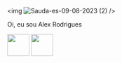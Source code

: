 
<div align="center">
  <img ![Sauda-es-09-08-2023 (2)](https://github.com/alexrodriguesp/alexrodriguesp/assets/23188818/b7a3fd00-1f69-496e-9073-6efd919edfff) />
</div>

<img ![Sauda-es-09-08-2023 (2)](https://github.com/alexrodriguesp/alexrodriguesp/assets/23188818/b7a3fd00-1f69-496e-9073-6efd919edfff) />

Oi, eu sou Alex Rodrigues

<div>
  <img height="50" width="50" src="https://cdn.jsdelivr.net/gh/devicons/devicon/icons/python/python-original.svg" />
  <img height="50" width="50" src="https://cdn.jsdelivr.net/gh/devicons/devicon/icons/html5/html5-original.svg" />
</div>

